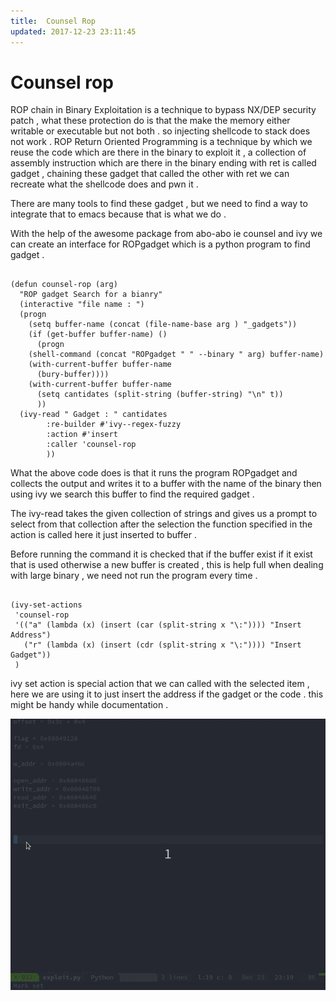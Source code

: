 ```yaml
---
title:  Counsel Rop
updated: 2017-12-23 23:11:45
---
```





# Counsel rop

ROP chain in Binary Exploitation is a technique to bypass NX/DEP
security patch , what these protection do is that the make the memory
either writable or executable but not both . so injecting shellcode to
stack does not work . ROP Return Oriented Programming is a technique by
which we reuse the code which are there in the binary to exploit it , a
collection of assembly instruction which are there in the binary ending
with ret is called gadget , chaining these gadget that called the other
with ret we can recreate what the shellcode does and pwn it .

There are many tools to find these gadget , but we need to find a way to
integrate that to emacs because that is what we do .

With the help of the awesome package from abo-abo ie counsel and ivy we
can create an interface for ROPgadget which is a python program to find
gadget .

```emacs-lisp

(defun counsel-rop (arg)
  "ROP gadget Search for a bianry"
  (interactive "file name : ")
  (progn
    (setq buffer-name (concat (file-name-base arg ) "_gadgets"))
    (if (get-buffer buffer-name) ()
      (progn
    (shell-command (concat "ROPgadget " " --binary " arg) buffer-name)
    (with-current-buffer buffer-name 
      (bury-buffer))))
    (with-current-buffer buffer-name
      (setq cantidates (split-string (buffer-string) "\n" t))
      ))
  (ivy-read " Gadget : " cantidates
        :re-builder #'ivy--regex-fuzzy
        :action #'insert
        :caller 'counsel-rop
        ))
```

What the above code does is that it runs the program ROPgadget and
collects the output and writes it to a buffer with the name of the
binary then using ivy we search this buffer to find the required gadget
.

The ivy-read takes the given collection of strings and gives us a prompt
to select from that collection after the selection the function
specified in the action is called here it just inserted to buffer .

Before running the command it is checked that if the buffer exist if it
exist that is used otherwise a new buffer is created , this is help full
when dealing with large binary , we need not run the program every time
.

```emacs-lisp

(ivy-set-actions
 'counsel-rop
 '(("a" (lambda (x) (insert (car (split-string x "\:")))) "Insert Address")
   ("r" (lambda (x) (insert (cdr (split-string x "\:")))) "Insert Gadget"))
 )
```

ivy set action is special action that we can called with the selected
item , here we are using it to just insert the address if the gadget or
the code . this might be handy while documentation .




![img](/assets/img/rop-counsel/rop.gif)
